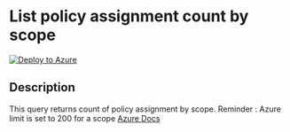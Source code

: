 # List policy assignment count by scope

[![Deploy to Azure](https://aka.ms/deploytoazurebutton)](https://portal.azure.com/#create/Microsoft.Template/uri/https%3A%2F%2Fraw.githubusercontent.com%2Fwilfriedwoivre%2Fazure-resource-graph-queries%2Fmaster%2Fqueries%2Fpolicies%2Flist-assignmentcount-byscope%2Fazuredeploy.json)


## Description

This query returns count of policy assignment by scope.
Reminder : Azure limit is set to 200 for a scope [Azure Docs](https://docs.microsoft.com/en-us/azure/azure-resource-manager/management/azure-subscription-service-limits#azure-policy-limits)
